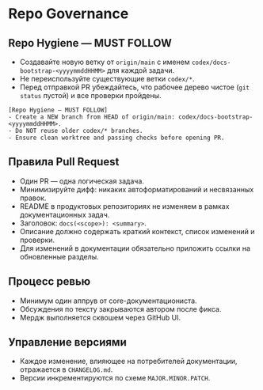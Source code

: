 # Repo Governance

## Repo Hygiene — MUST FOLLOW
- Создавайте новую ветку от `origin/main` с именем `codex/docs-bootstrap-<yyyymmddHHMM>` для каждой задачи.
- Не переиспользуйте существующие ветки `codex/*`.
- Перед отправкой PR убеждайтесь, что рабочее дерево чистое (`git status` пустой) и все проверки пройдены.

```
[Repo Hygiene — MUST FOLLOW]
- Create a NEW branch from HEAD of origin/main: codex/docs-bootstrap-<yyyymmddHHMM>.
- Do NOT reuse older codex/* branches.
- Ensure clean worktree and passing checks before opening PR.
```

## Правила Pull Request
- Один PR — одна логическая задача.
- Минимизируйте дифф: никаких автоформатирований и несвязанных правок.
- README в продуктовых репозиториях не изменяем в рамках документационных задач.
- Заголовок: `docs(<scope>): <summary>`.
- Описание должно содержать краткий контекст, список изменений и проверки.
- Для изменений в документации обязательно приложить ссылки на обновленные разделы.

## Процесс ревью
- Минимум один аппрув от core-документациониста.
- Обсуждения по тексту закрываются автором после фикса.
- Мердж выполняется сквошем через GitHub UI.

## Управление версиями
- Каждое изменение, влияющее на потребителей документации, отражается в `CHANGELOG.md`.
- Версии инкрементируются по схеме `MAJOR.MINOR.PATCH`.
